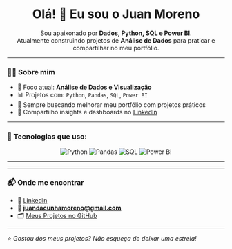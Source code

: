 <h1 align="center">Olá! 👋 Eu sou o Juan Moreno</h1>

<p align="center">
Sou apaixonado por <strong>Dados, Python, SQL e Power BI</strong>.<br>
Atualmente construindo projetos de <strong>Análise de Dados</strong> para praticar e compartilhar no meu portfólio.
</p>

---

### 🧑‍💻 Sobre mim
- 🎯 Foco atual: **Análise de Dados e Visualização**
- 📊 Projetos com: `Python`, `Pandas`, `SQL`, `Power BI`
- 💪 Sempre buscando melhorar meu portfólio com projetos práticos
- 🚀 Compartilho insights e dashboards no [LinkedIn]([https://www.linkedin.com/](https://www.linkedin.com/in/juan-da-cunha-moreno-29752a222))

---

### 🚀 Tecnologias que uso:
<div align="center">

![Python](https://img.shields.io/badge/Python-3670A0?style=for-the-badge&logo=python&logoColor=ffdd54)
![Pandas](https://img.shields.io/badge/Pandas-150458?style=for-the-badge&logo=pandas&logoColor=white)
![SQL](https://img.shields.io/badge/SQL-336791?style=for-the-badge&logo=postgresql&logoColor=white)
![Power BI](https://img.shields.io/badge/Power%20BI-F2C811?style=for-the-badge&logo=Power%20BI&logoColor=black)

</div>

---


</div>

---

### 📬 Onde me encontrar
- 💼 [LinkedIn](https://www.linkedin.com/in/juan-da-cunha-moreno-29752a222)
- 📧 **juandacunhamoreno@gmail.com**
- 🗂️ [Meus Projetos no GitHub](https://github.com/JuanDaCunhaMoreno)

---

⭐ *Gostou dos meus projetos? Não esqueça de deixar uma estrela!*
